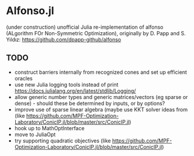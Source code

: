 # Alfonso.jl
(under construction) unofficial Julia re-implementation of alfonso (ALgorithm FOr Non-Symmetric Optimization), originally by D. Papp and S. Yıldız: https://github.com/dpapp-github/alfonso

## TODO
- construct barriers internally from recognized cones and set up efficient oracles
- use new Julia logging tools instead of print https://docs.julialang.org/en/latest/stdlib/Logging/
- allow generic number types and generic matrices/vectors (eg sparse or dense) - should these be determined by inputs, or by options?
- improve use of sparse linear algebra (maybe use KKT solver ideas from (like https://github.com/MPF-Optimization-Laboratory/ConicIP.jl/blob/master/src/ConicIP.jl)
- hook up to MathOptInterface
- move to JuliaOpt
- try supporting quadratic objectives (like https://github.com/MPF-Optimization-Laboratory/ConicIP.jl/blob/master/src/ConicIP.jl)
